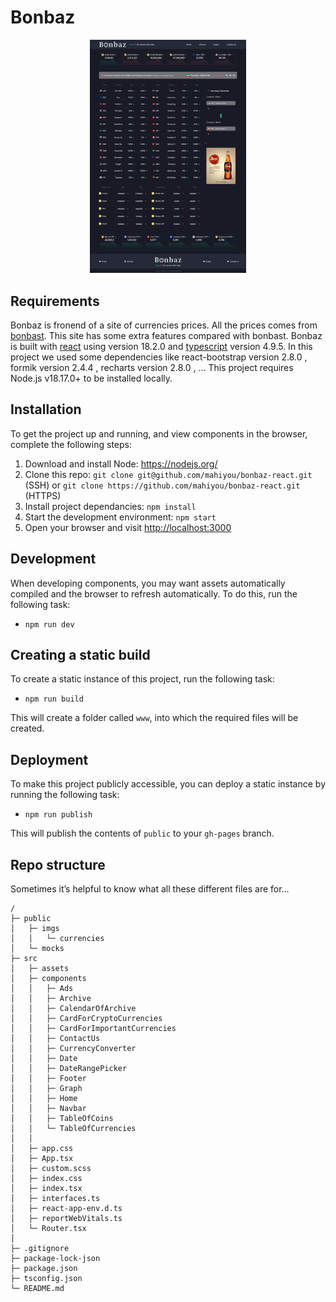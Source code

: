 # Bonbaz

<p align="center">
<img src="https://github.com/mahiyou/bonbaz-react/blob/master/misc/first-page.jpg" width="250" text-align-center>
</p>

## Requirements
Bonbaz is fronend of a site of currencies prices. All the prices comes from [bonbast](https://www.bonbast.com/). This site has some extra features compared with bonbast.
Bonbaz is built with [react](https://react.dev/) using version 18.2.0 and [typescript](https://www.typescriptlang.org/) version 4.9.5.
In this project we used some dependencies like react-bootstrap version 2.8.0 , formik version 2.4.4 , recharts version 2.8.0 , ...
This project requires Node.js v18.17.0+ to be installed locally.

## Installation
To get the project up and running, and view components in the browser, complete the following steps:

1. Download and install Node: <https://nodejs.org/>
2. Clone this repo: `git clone git@github.com/mahiyou/bonbaz-react.git` (SSH) or `git clone https://github.com/mahiyou/bonbaz-react.git` (HTTPS)
3. Install project dependancies: `npm install`
4. Start the development environment: `npm start`
5. Open your browser and visit <http://localhost:3000>

## Development
When developing components, you may want assets automatically compiled and the browser to refresh automatically. To do this, run the following task:

* `npm run dev`

## Creating a static build
To create a static instance of this project, run the following task:

* `npm run build`

This will create a folder called `www`, into which the required files will be created.

## Deployment
To make this project publicly accessible, you can deploy a static instance by running the following task:

* `npm run publish`

This will publish the contents of `public` to your `gh-pages` branch.

## Repo structure
Sometimes it’s helpful to know what all these different files are for…

```
/
├─ public
│   ├─ imgs
│   │   └─ currencies
│   └─ mocks
├─ src
│   ├─ assets
│   ├─ components
│   │   ├─ Ads
│   │   ├─ Archive
│   │   ├─ CalendarOfArchive
│   │   ├─ CardForCryptoCurrencies
│   │   ├─ CardForImportantCurrencies
│   │   ├─ ContactUs
│   │   ├─ CurrencyConverter
│   │   ├─ Date
│   │   ├─ DateRangePicker
│   │   ├─ Footer
│   │   ├─ Graph
│   │   ├─ Home
│   │   ├─ Navbar
│   │   ├─ TableOfCoins
│   │   └─ TableOfCurrencies
│   │
│   ├─ app.css       
│   ├─ App.tsx        
│   ├─ custom.scss  
│   ├─ index.css      
│   ├─ index.tsx           
│   ├─ interfaces.ts     
│   ├─ react-app-env.d.ts
│   ├─ reportWebVitals.ts  
│   └─ Router.tsx   
│ 
├─ .gitignore           
├─ package-lock-json     
├─ package.json  
├─ tsconfig.json
└─ README.md    
```

